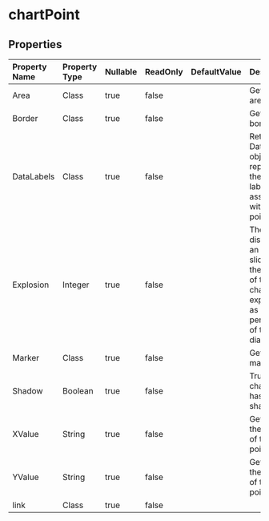 # **chartPoint**

 

## **Properties**

| Property Name | Property Type | Nullable |  ReadOnly | DefaultValue | Description | 
| :- | :- | :- |:- |  :- | :- |
|Area|Class|true|false |  |Gets the area.|
|Border|Class|true|false |  |Gets the border.|
|DataLabels|Class|true|false |  |Returns a DataLabels object that represents the data label associated with the point.|
|Explosion|Integer|true|false |  |The distance of an open pie slice from the center of the pie chart is expressed as a percentage of the pie diameter.|
|Marker|Class|true|false |  |Gets the marker.|
|Shadow|Boolean|true|false |  |True if the chartpoint has a shadow.|
|XValue|String|true|false |  |Gets or sets the X value of the chart point.|
|YValue|String|true|false |  |Gets or sets the Y value of the chart point.|
|link|Class|true|false |  ||

